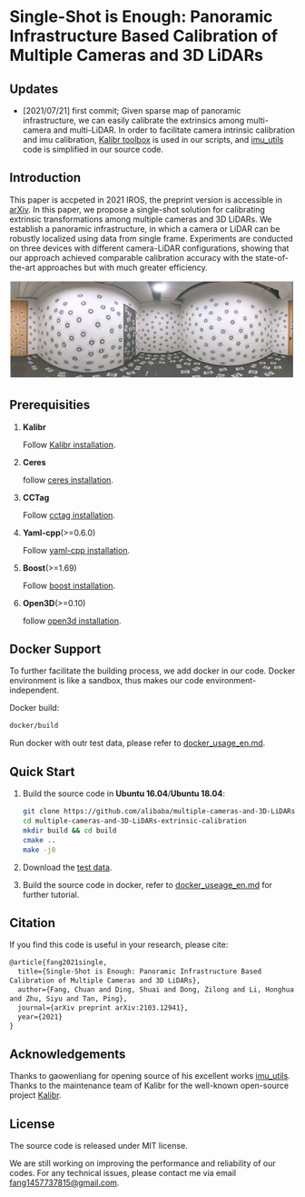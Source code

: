 # Single-Shot is Enough: Panoramic Infrastructure Based Calibration of Multiple Cameras and 3D LiDARs



## Updates

* [2021/07/21] first commit; Given sparse map of panoramic infrastructure, we can easily calibrate the extrinsics among multi-camera and multi-LiDAR. In order to facilitate camera intrinsic calibration and imu calibration, [Kalibr toolbox](https://github.com/ethz-asl/kalibr) is used in our scripts, and [imu_utils](https://github.com/gaowenliang/imu_utils) code is  simplified in our source code.



## Introduction

 This paper is accpeted in 2021 IROS, the preprint version is accessible in [arXiv](https://arxiv.org/abs/2103.12941).  In this paper, we propose a single-shot solution for calibrating extrinsic transformations among multiple cameras and 3D LiDARs. We establish a panoramic infrastructure, in which a camera or LiDAR can be robustly localized using data from single frame. Experiments are conducted on three devices with different camera-LiDAR configurations, showing that our approach achieved comparable calibration accuracy with the state-of-the-art approaches but with much greater efficiency.

![image-20210724161755730](./assets/image-20210724161755730.png)



## Prerequisities
1. **Kalibr**

   Follow  [Kalibr installation](https://github.com/ethz-asl/kalibr/wiki/installation).

2. **Ceres**

   follow [ceres installation](http://ceres-solver.org/installation.html).

3. **CCTag**

   Follow [cctag installation](https://github.com/fangchuan/CCTag/blob/develop/INSTALL.md).

4. **Yaml-cpp**(>=0.6.0)

   Follow [yaml-cpp installation](https://github.com/jbeder/yaml-cpp#how-to-build).

5. **Boost**(>=1.69)

   Follow [boost installation](https://www.boost.org/doc/libs/1_76_0/more/getting_started/unix-variants.html#id26).

6. **Open3D**(>=0.10)

   follow [open3d installation](http://www.open3d.org/docs/release/compilation.html#ubuntu-macos).



## Docker Support

To further facilitate the building process, we add docker in our code. Docker environment is like a sandbox, thus makes our code environment-independent.

Docker build:

```bash
docker/build
```

Run docker with outr test data, please refer to [docker_usage_en.md](./docker_usage_en.md).



## Quick Start

1. Build the source code in **Ubuntu 16.04**/**Ubuntu 18.04**:
  
   ```bash
   git clone https://github.com/alibaba/multiple-cameras-and-3D-LiDARs-extrinsic-calibration.git
   cd multiple-cameras-and-3D-LiDARs-extrinsic-calibration
   mkdir build && cd build
   cmake ..
   make -j8
   ```
   
2. Download the [test data](https://drive.google.com/file/d/1aaWk44UUGWs6tE-ATOtT1qy7E_eiUQUu/view?usp=sharing).

3. Build the source code in docker, refer to [docker_useage_en.md](./docker_usage_en.md) for further tutorial.



## Citation

If you find this code is useful in your research, please cite:

```
@article{fang2021single,
  title={Single-Shot is Enough: Panoramic Infrastructure Based Calibration of Multiple Cameras and 3D LiDARs},
  author={Fang, Chuan and Ding, Shuai and Dong, Zilong and Li, Honghua and Zhu, Siyu and Tan, Ping},
  journal={arXiv preprint arXiv:2103.12941},
  year={2021}
}
```



## Acknowledgements

Thanks to gaowenliang for opening source of his excellent works  [imu_utils](https://github.com/gaowenliang/imu_utils). Thanks to the maintenance team of Kalibr for the well-known open-source project [Kalibr](https://github.com/ethz-asl/kalibr).

## License
The source code is released under MIT license.

We are still working on improving the performance and reliability of our codes. For any technical issues, please contact me via email <fang1457737815@gmail.com>.